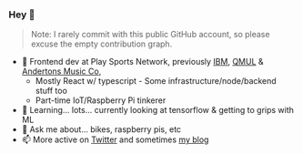 ### Hey 👋
> Note: I rarely commit with this public GitHub account, so please excuse the empty contribution graph.

- :office: Frontend dev at Play Sports Network, previously [IBM]( https://github.com/IBM), [QMUL]( https://www.qmul.ac.uk/ ) & [Andertons Music Co]( https://www.andertons.co.uk/),  
  - Mostly React w/ typescript - Some infrastructure/node/backend stuff too
  - Part-time IoT/Raspberry Pi tinkerer
- 🌱 Learning... lots... currently looking at tensorflow & getting to grips with ML
- 💬 Ask me about... bikes, raspberry pis, etc
- 📫 More active on [Twitter](https://twitter.com/tomsherlocked) and sometimes [my blog](https://tomsherlock.info)
